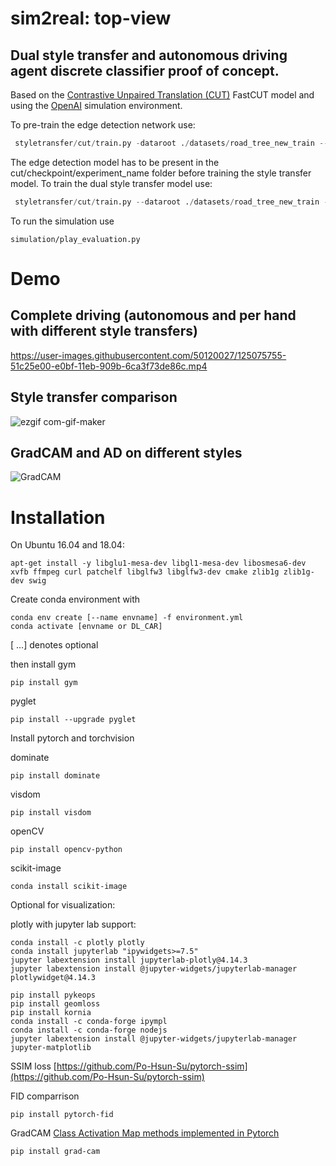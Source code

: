 # sim2real: top-view
## Dual style transfer and autonomous driving agent discrete classifier proof of concept.
Based on the [Contrastive Unpaired Translation (CUT)](https://github.com/taesungp/contrastive-unpaired-translation/tree/1b25f54a2e098cb330e6ee7e4c13510fed44d027) FastCUT model and using the [OpenAI](https://github.com/openai/gym) simulation environment.

To pre-train the edge detection network use:

```python
 styletransfer/cut/train.py -dataroot ./datasets/road_tree_new_train --name new_trees/edge_detection_MSE --batch_size 32 --dataset_mode "conditional" --model "edge"  --n_epochs 150 --display_freq 100 --output_nc 1 --ngf 16  --edge_loss "MSE"
```
The edge detection model has to be present in the cut/checkpoint/experiment_name folder before training the style transfer model.
To train the dual style transfer model use:
```python
 styletransfer/cut/train.py --dataroot ./datasets/road_tree_new_train --name new_trees/styletransfer_MSE_histo_10_edges_10 --CUT_mode FastCUT --batch_size 4 --dataset_mode "conditional" --model "conditional_cut"  --netG "conditional_resnet_9" --netD "conditional" --display_freq 100 --lambda_hist 10 --lambda_edge 10 --edge_loss "MSE" --n_epochs 50
```

To run the simulation use 
```shell
simulation/play_evaluation.py
```

# Demo
## Complete driving (autonomous and per hand with different style transfers)


https://user-images.githubusercontent.com/50120027/125075755-51c25e00-e0bf-11eb-909b-6ca3f73de86c.mp4


## Style transfer comparison
![ezgif com-gif-maker](https://user-images.githubusercontent.com/50120027/125068879-49195a00-e0b6-11eb-9bde-81058f9dc6b0.gif)

## GradCAM and AD on different styles
![GradCAM](https://user-images.githubusercontent.com/50120027/125065951-bd51fe80-e0b2-11eb-950a-38d7f2c4147b.gif)



# Installation

On Ubuntu 16.04 and 18.04: 
```shell
apt-get install -y libglu1-mesa-dev libgl1-mesa-dev libosmesa6-dev xvfb ffmpeg curl patchelf libglfw3 libglfw3-dev cmake zlib1g zlib1g-dev swig
```

Create conda environment with

```shell
conda env create [--name envname] -f environment.yml
conda activate [envname or DL_CAR] 
```
[ ...] denotes optional

then install gym 
```shell
pip install gym
```

pyglet

```shell
pip install --upgrade pyglet
```

Install pytorch and torchvision 

dominate
```shell
pip install dominate
```
visdom 
```shell
pip install visdom
```

openCV
```shell
pip install opencv-python
```

scikit-image
```shell
conda install scikit-image
```

Optional for visualization:

plotly with jupyter lab support:
```shell
conda install -c plotly plotly
conda install jupyterlab "ipywidgets>=7.5"
jupyter labextension install jupyterlab-plotly@4.14.3
jupyter labextension install @jupyter-widgets/jupyterlab-manager plotlywidget@4.14.3

```

```shell
pip install pykeops
pip install geomloss
pip install kornia
conda install -c conda-forge ipympl
conda install -c conda-forge nodejs
jupyter labextension install @jupyter-widgets/jupyterlab-manager jupyter-matplotlib
```

SSIM loss [https://github.com/Po-Hsun-Su/pytorch-ssim](https://github.com/Po-Hsun-Su/pytorch-ssim)


FID comparrison
```shell
pip install pytorch-fid
```

GradCAM [Class Activation Map methods implemented in Pytorch](https://github.com/jacobgil/pytorch-grad-cam)

```shell
pip install grad-cam
```

